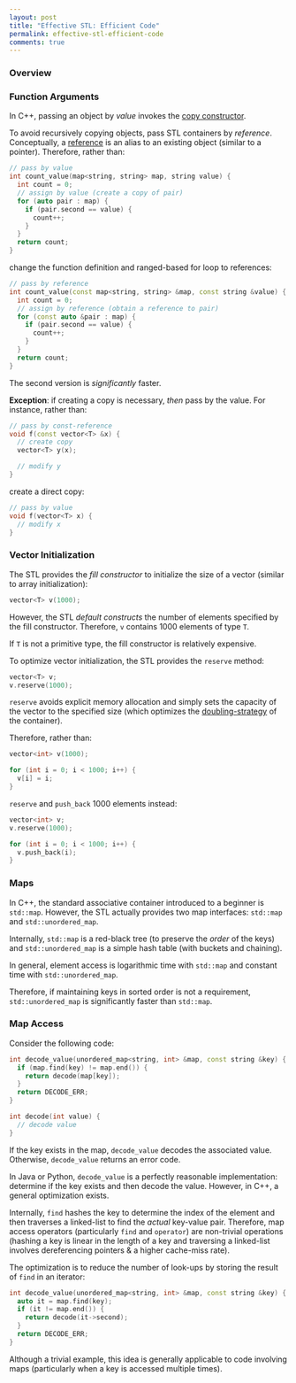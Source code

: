 ```yaml
---
layout: post
title: "Effective STL: Efficient Code"
permalink: effective-stl-efficient-code
comments: true
---
```


### Overview

### Function Arguments
In C++, passing an object by _value_ invokes the [copy constructor](http://en.cppreference.com/w/cpp/language/copy_constructor).

To avoid recursively copying objects, pass STL containers by _reference_. Conceptually, a [reference](http://en.cppreference.com/w/cpp/language/reference) is an alias to an existing object (similar to a pointer). Therefore, rather than:

```cpp
// pass by value
int count_value(map<string, string> map, string value) {
  int count = 0;
  // assign by value (create a copy of pair)
  for (auto pair : map) {
    if (pair.second == value) {
      count++;
    }
  }
  return count;
}
```

change the function definition and ranged-based for loop to references:

```cpp
// pass by reference
int count_value(const map<string, string> &map, const string &value) {
  int count = 0;
  // assign by reference (obtain a reference to pair)
  for (const auto &pair : map) {
    if (pair.second == value) {
      count++;
    }
  }
  return count;
}
```

The second version is _significantly_ faster.

**Exception**: if creating a copy is necessary, _then_ pass by the value. For instance, rather than:

```cpp
// pass by const-reference
void f(const vector<T> &x) {
  // create copy
  vector<T> y(x);

  // modify y
}
```

create a direct copy:

```cpp
// pass by value
void f(vector<T> x) {
  // modify x
}
```

### Vector Initialization
The STL provides the _fill constructor_ to initialize the size of a vector (similar to array initialization):

```cpp
vector<T> v(1000);
```

However, the STL _default constructs_ the number of elements specified by the fill constructor. Therefore, `v` contains 1000 elements of type `T`.

If `T` is not a primitive type, the fill constructor is relatively expensive.

To optimize vector initialization, the STL provides the `reserve` method:

```cpp
vector<T> v;
v.reserve(1000);
```

`reserve` avoids explicit memory allocation and simply sets the capacity of the vector to the specified size (which optimizes the [doubling-strategy](https://en.wikipedia.org/wiki/Dynamic_array) of the container).

Therefore, rather than:

```cpp
vector<int> v(1000);

for (int i = 0; i < 1000; i++) {
  v[i] = i;
}
```

`reserve` and `push_back` 1000 elements instead:

```cpp
vector<int> v;
v.reserve(1000);

for (int i = 0; i < 1000; i++) {
  v.push_back(i);
}
```
### Maps
In C++, the standard associative container introduced to a beginner is `std::map`. However, the STL actually provides two map interfaces: `std::map` and `std::unordered_map`.

Internally, `std::map` is a red-black tree (to preserve the _order_ of the keys) and `std::unordered_map` is a simple hash table (with buckets and chaining).

In general, element access is logarithmic time with `std::map` and constant time with `std::unordered_map`.

Therefore, if maintaining keys in sorted order is not a requirement, `std::unordered_map` is significantly faster than `std::map`.

### Map Access
Consider the following code:

```cpp
int decode_value(unordered_map<string, int> &map, const string &key) {
  if (map.find(key) != map.end()) {
    return decode(map[key]);
  }
  return DECODE_ERR;
}

int decode(int value) {
  // decode value
}
```

If the key exists in the map, `decode_value` decodes the associated value. Otherwise, `decode_value` returns an error code.

In Java or Python, `decode_value` is a perfectly reasonable implementation: determine if the key exists and then decode the value. However, in C++, a general optimization exists.

Internally, `find` hashes the key to determine the index of the element and then traverses a linked-list to find the _actual_ key-value pair. Therefore, map access operators (particularly `find` and `operator`) are non-trivial operations (hashing a key is linear in the length of a key and traversing a linked-list involves dereferencing pointers & a higher cache-miss rate).

The optimization is to reduce the number of look-ups by storing the result of `find` in an iterator:

```cpp
int decode_value(unordered_map<string, int> &map, const string &key) {
  auto it = map.find(key);
  if (it != map.end()) {
    return decode(it->second);
  }
  return DECODE_ERR;
}
```

Although a trivial example, this idea is generally applicable to code involving maps (particularly when a key is accessed multiple times).
